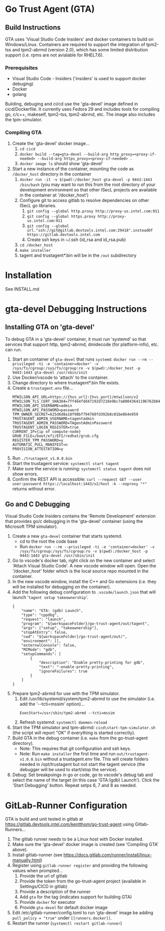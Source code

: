 # Go Trust Agent (GTA)


## Build Instructions
 GTA uses 'Visual Studio Code Insiders' and docker containers to build on Windows/Linux.  Containers are required to support the integration of tpm2-tss and tpm2-abrmd (version 2.0), which has some limited distribution support (i.e. rpms are not avialable for RHEL7.6).

### Prerequisites
* Visual Studio Code - Insiders ('insiders' is used to support docker debuging)
* Docker
* golang

Building, debuging and ci/cd use the 'gta-devel' image defined in cicd/Dockerfile.  It currently uses Fedora 29 and includes tools for compiling go, c/c++, makeself, tpm2-tss, tpm2-abrmd, etc. The image also includes the tpm-simulator.

### Compiling GTA
1. Create the 'gta-devel' docker image...
    1. `cd cicd`
    2. `docker build --tag=gta-devel --build-arg http_proxy=<proxy-if-needed> --build-arg https_proxy=<proxy-if-needed> .`
    3. `docker image ls` should show 'gta-devel'
2. Start a new instance of the container, mounting the code as `/docker_host` directory in the container
    1. `docker run -it -v $(pwd):/docker_host gta-devel -p 9443:1443 /bin/bash` (you may want to run this from the root directory of your development environment so that other ISecL projects are available in the container at '/docker_host')
    2. Configure git to access gitlab to resolve dependencies on other ISecL go libraries.
        1. `git config --global http.proxy http://proxy-us.intel.com:911`
        2. `git config --global https.proxy http://proxy-us.intel.com:911`
        3. `git config --global url."ssh://git@gitlab.devtools.intel.com:29418".insteadOf https://gitlab.devtools.intel.com`
        4. Create ssh keys in ~/.ssh (id_rsa and id_rsa.pub)
    3. `cd /docker_host`
    3. `make installer`
    4. tagent and trustagent*.bin will be in the `/out` subdirectory

# Installation
See INSTALL.md

# gta-devel Debugging Instructions

## Installing GTA on 'gta-devel'
To debug GTA in a 'gta-devel' container, it must run 'systemd' so that services that support http, tpm2-abrmd, dmidecode (for platform-info), etc. can run.

1. Start an container of `gta-devel` that runs `systemd`: `docker run --rm --privileged -ti -e 'container=docker' -v /sys/fs/cgroup:/sys/fs/cgroup:ro -v $(pwd):/docker_host -p 9443:1443 gta-devel /usr/sbin/init`
2. Use Docker/vscode to 'attach' to the container.
3. Change directory to where trustagent*.bin file exists.
4. Create a `trustagent.env` file...
    ```
    MTWILSON_API_URL=https://{hvs_url}:{hvs_port}/mtwilson/v2
    MTWILSON_TLS_CERT_SHA384=7ff464fdd47192d7218e9bc7a80043641196762b840c5c79
    MTWILSON_API_USERNAME=admin
    MTWILSON_API_PASSWORD=password
    TPM_OWNER_SECRET=625d6d8a18f98bf794760fd392b8c01be0b4e959
    TRUSTAGENT_ADMIN_USERNAME=tagentadmin
    TRUSTAGENT_ADMIN_PASSWORD=TAgentAdminPassword
    TRUSTAGENT_LOGIN_REGISTER=true
    CURRENT_IP={ip of compute-node}
    GRUB_FILE=/boot/efi/EFI/redhat/grub.cfg
    REGISTER_TPM_PASSWORD=y
    AUTOMATIC_PULL_MANIFEST=n
    PROVISION_ATTESTATION=y
    ```
5. Run `./trustagent_v1.0.0.bin`
6. Start the trustagent service: `systemctl start tagent`
7. Make sure the service is running: `systemctl status tagent` does not show errors.
8. Confirm the REST API is accessible: `curl --request GET --user user:password https://localhost:1443/v2/host -k --noproxy "*"` returns without error.

## Go and C Debugging
Visual Studio Code Insiders contains the 'Remote Development' extension that provides go/c debugging in the 'gta-devel' container (using the Microsoft TPM simulator).

1. Create a new `gta-devel` container that starts systemd.
    * cd to the root the code base
    * Run `docker run --rm --privileged -ti -e 'container=docker' -v /sys/fs/cgroup:/sys/fs/cgroup:ro -v $(pwd):/docker_host -p 9443:1443 gta-devel /usr/sbin/init`
2. Go to vscode's docker tab, right click on the new container and select 'Attach Visual Studio Code'.  A new vscode window will open.  Open the '/docker_host' folder which is the local source repo mounted in the container.
3. In the new vscode window, install the C++ and Go extensions (i.e. they will be installed for debugging on the container). 
4. Add the following debug configuration to `.vscode/launch.json` that will launch '`tagent setup takeownership`'.
    ```
    {
        "name": "GTA: (gdb) Launch",
        "type": "cppdbg",
        "request": "launch",
        "program": "${workspaceFolder}/go-trust-agent/out/tagent",
        "args": ["setup", "takeownership"],
        "stopAtEntry": false,
        "cwd": "${workspaceFolder}/go-trust-agent/out/",
        "environment": [],
        "externalConsole": false,
        "MIMode": "gdb",
        "setupCommands": [
            {
                "description": "Enable pretty-printing for gdb",
                "text": "-enable-pretty-printing",
                "ignoreFailures": true
            }
        ]
    }
    ```
5. Prepare tpm2-abrmd for use with the TPM simulator.
   1. Edit /usr/lib/systemd/system/tpm2-abrmd to use the simulator (i.e. add the '--tcti=mssim' option)...
        ```
        ExecStart=/usr/sbin/tpm2-abrmd --tcti=mssim
        ```
    2. Refresh systemd: `systemctl daemon-reload`
6. Start the TPM simulator and tpm-abrmd: `cicd\start-tpm-simulator.sh` (the script will report "OK" if everything is started correctly).
7. Build GTA in the debug container (i.e. `make` from the go-trust-agent directory).  
    * Note: This requires that git configuration and ssh keys.
    * Note: Run `make installer` the first time and run `out/trustagent-v1.0.0.bin` without a trustagent.env file.  This will create folders needed in /opt/trustagent but not start the tagent service (the debugger will be used to start/stop the service).
8. Debug:  Set breakpoings in go or code, go to vscode's debug tab and select the name of the target (in this case 'GTA:(gdb) Launch').  Click the 'Start Debugging' button.  Repeat setps 6, 7 and 8 as needed.
    

# GitLab-Runner Configuration
GTA is build and unit tested in gitlab at https://gitlab.devtools.intel.com/kentthom/go-trust-agent using Gitlab-Runners...

1. The gitlab runner needs to be a Linux host with Docker installed.
2. Make sure the 'gta-devel' docker image is created (see 'Compiling GTA' above).
3. Install gitlab-runner (see https://docs.gitlab.com/runner/install/linux-manually.html)
4. Register using `gitlab-runner register` and providing the following values when prompted...
    1. Provide the url of gitlab
    2. Provide the token from the go-trust-agent project (available in Settings/CICD in gitlab)
    3. Provide a description of the runner
    4. Add `gta` for the tag (indicates support for building GTA)
    5. Provide `docker` for executor
    6. Provide `gta-devel` for default docker image
5. Edit /etc/gitlab-runner/config.toml to run 'gta-devel' image be adding `pull_policy = "true"` under `[[runners.docker]]`.
6. Restart the runner (`systemctl restart gitlab-runner`)



